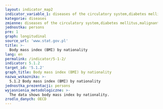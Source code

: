 ```yaml
---
layout: indicator_map2
indicator_variable_1: diseases of the circulatory system,diabetes mellitus,malignant neoplasms,chronic respiratory disease
kategorie: diseases
zmienne: diseases of the circulatory system,diabetes mellitus,malignant neoplasms,chronic respiratory disease
jednostka: persons
pre: 1
graph: longitudinal
source_url: 'www.stat.gov.pl'
title: >-
  Body mass index (BMI) by nationality
lang: en
permalink: /indicator/5-1-2/
indicator: 5.1.2
target_id: '5.1.2'
graph_title: Body mass index (BMI) by nationality
nazwa_wskaznika: >-
  5.1.2 Body mass index (BMI) by nationality
jednostka_prezentacji: persons
wyjasnienia_metodologiczne: >-
  The data shows body mass index by nationality.
zrodlo_danych: OECD
---
```

